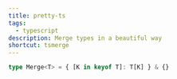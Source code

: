 ```yaml
---
title: pretty-ts
tags:
  - typescript
description: Merge types in a beautiful way
shortcut: tsmerge
---
```


```typescript
type Merge<T> = { [K in keyof T]: T[K] } & {}
```